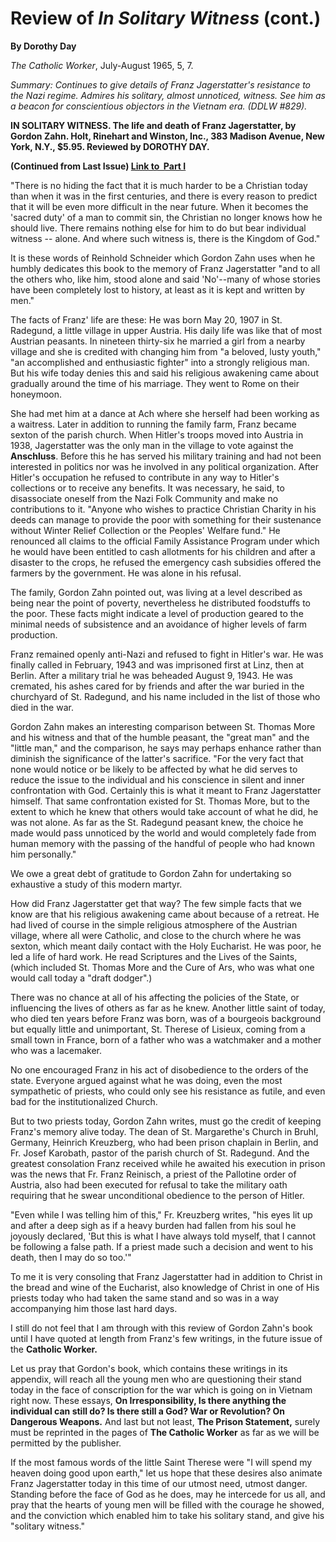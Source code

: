 Review of *In Solitary Witness* (cont.)
=======================================

**By Dorothy Day**

*The Catholic Worker*, July-August 1965, 5, 7.

*Summary: Continues to give details of Franz Jagerstatter's resistance
to the Nazi regime. Admires his solitary, almost unnoticed, witness. See
him as a beacon for conscientious objectors in the Vietnam era. (DDLW
\#829).*

**IN SOLITARY WITNESS. The life and death of Franz Jagerstatter, by
Gordon Zahn. Holt, Rinehart and Winston, Inc., 383 Madison Avenue, New
York, N.Y., \$5.95. Reviewed by DOROTHY DAY.**

**(Continued from Last Issue) [Link to  Part
I](http://www.catholicworker.org/dorothyday/daytext.cfm?TextID=827)**

"There is no hiding the fact that it is much harder to be a Christian
today than when it was in the first centuries, and there is every reason
to predict that it will be even more difficult in the near future. When
it becomes the 'sacred duty' of a man to commit sin, the Christian no
longer knows how he should live. There remains nothing else for him to
do but bear individual witness -- alone. And where such witness is,
there is the Kingdom of God."

It is these words of Reinhold Schneider which Gordon Zahn uses when he
humbly dedicates this book to the memory of Franz Jagerstatter "and to
all the others who, like him, stood alone and said 'No'--many of whose
stories have been completely lost to history, at least as it is kept and
written by men."

The facts of Franz' life are these: He was born May 20, 1907 in St.
Radegund, a little village in upper Austria. His daily life was like
that of most Austrian peasants. In nineteen thirty-six he married a girl
from a nearby village and she is credited with changing him from "a
beloved, lusty youth," "an accomplished and enthusiastic fighter" into a
strongly religious man. But his wife today denies this and said his
religious awakening came about gradually around the time of his
marriage. They went to Rome on their honeymoon.

She had met him at a dance at Ach where she herself had been working as
a waitress. Later in addition to running the family farm, Franz became
sexton of the parish church. When Hitler's troops moved into Austria in
1938, Jagerstatter was the only man in the village to vote against the
**Anschluss**. Before this he has served his military training and had
not been interested in politics nor was he involved in any political
organization. After Hitler's occupation he refused to contribute in any
way to Hitler's collections or to receive any benefits. It was
necessary, he said, to disassociate oneself from the Nazi Folk Community
and make no contributions to it. "Anyone who wishes to practice
Christian Charity in his deeds can manage to provide the poor with
something for their sustenance without Winter Relief Collection or the
Peoples' Welfare fund." He renounced all claims to the official Family
Assistance Program under which he would have been entitled to cash
allotments for his children and after a disaster to the crops, he
refused the emergency cash subsidies offered the farmers by the
government. He was alone in his refusal.

The family, Gordon Zahn pointed out, was living at a level described as
being near the point of poverty, nevertheless he distributed foodstuffs
to the poor. These facts might indicate a level of production geared to
the minimal needs of subsistence and an avoidance of higher levels of
farm production.

Franz remained openly anti-Nazi and refused to fight in Hitler's war. He
was finally called in February, 1943 and was imprisoned first at Linz,
then at Berlin. After a military trial he was beheaded August 9, 1943.
He was cremated, his ashes cared for by friends and after the war buried
in the churchyard of St. Radegund, and his name included in the list of
those who died in the war.

Gordon Zahn makes an interesting comparison between St. Thomas More and
his witness and that of the humble peasant, the "great man" and the
"little man," and the comparison, he says may perhaps enhance rather
than diminish the significance of the latter's sacrifice. "For the very
fact that none would notice or be likely to be affected by what he did
serves to reduce the issue to the individual and his conscience in
silent and inner confrontation with God. Certainly this is what it meant
to Franz Jagerstatter himself. That same confrontation existed for St.
Thomas More, but to the extent to which he knew that others would take
account of what he did, he was not alone. As far as the St. Radegund
peasant knew, the choice he made would pass unnoticed by the world and
would completely fade from human memory with the passing of the handful
of people who had known him personally."

We owe a great debt of gratitude to Gordon Zahn for undertaking so
exhaustive a study of this modern martyr.

How did Franz Jagerstatter get that way? The few simple facts that we
know are that his religious awakening came about because of a retreat.
He had lived of course in the simple religious atmosphere of the
Austrian village, where all were Catholic, and close to the church where
he was sexton, which meant daily contact with the Holy Eucharist. He was
poor, he led a life of hard work. He read Scriptures and the Lives of
the Saints, (which included St. Thomas More and the Cure of Ars, who was
what one would call today a "draft dodger".)

There was no chance at all of his affecting the policies of the State,
or influencing the lives of others as far as he knew. Another little
saint of today, who died ten years before Franz was born, was of a
bourgeois background but equally little and unimportant, St. Therese of
Lisieux, coming from a small town in France, born of a father who was a
watchmaker and a mother who was a lacemaker.

No one encouraged Franz in his act of disobedience to the orders of the
state. Everyone argued against what he was doing, even the most
sympathetic of priests, who could only see his resistance as futile, and
even bad for the institutionalized Church.

But to two priests today, Gordon Zahn writes, must go the credit of
keeping Franz's memory alive today. The dean of St. Margarethe's Church
in Bruhl, Germany, Heinrich Kreuzberg, who had been prison chaplain in
Berlin, and Fr. Josef Karobath, pastor of the parish church of St.
Radegund. And the greatest consolation Franz received while he awaited
his execution in prison was the news that Fr. Franz Reinisch, a priest
of the Pallotine order of Austria, also had been executed for refusal to
take the military oath requiring that he swear unconditional obedience
to the person of Hitler.

"Even while I was telling him of this," Fr. Kreuzberg writes, "his eyes
lit up and after a deep sigh as if a heavy burden had fallen from his
soul he joyously declared, 'But this is what I have always told myself,
that I cannot be following a false path. If a priest made such a
decision and went to his death, then I may do so too.'"

To me it is very consoling that Franz Jagerstatter had in addition to
Christ in the bread and wine of the Eucharist, also knowledge of Christ
in one of His priests today who had taken the same stand and so was in a
way accompanying him those last hard days.

I still do not feel that I am through with this review of Gordon Zahn's
book until I have quoted at length from Franz's few writings, in the
future issue of the **Catholic Worker.**

Let us pray that Gordon's book, which contains these writings in its
appendix, will reach all the young men who are questioning their stand
today in the face of conscription for the war which is going on in
Vietnam right now. These essays, **On Irresponsibility, Is there
anything the individual can still do? Is there still a God? War or
Revolution? On Dangerous Weapons.** And last but not least, **The Prison
Statement,** surely must be reprinted in the pages of **The Catholic
Worker** as far as we will be permitted by the publisher.

If the most famous words of the little Saint Therese were "I will spend
my heaven doing good upon earth," let us hope that these desires also
animate Franz Jagerstatter today in this time of our utmost need, utmost
danger. Standing before the face of God as he does, may he intercede for
us all, and pray that the hearts of young men will be filled with the
courage he showed, and the conviction which enabled him to take his
solitary stand, and give his "solitary witness."
